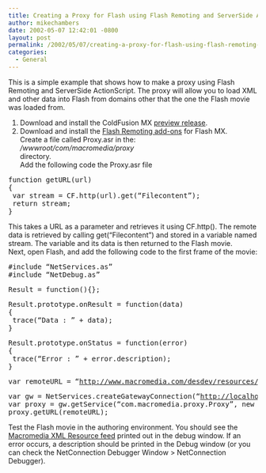 ```yaml
---
title: Creating a Proxy for Flash using Flash Remoting and ServerSide ActionScript
author: mikechambers
date: 2002-05-07 12:42:01 -0800
layout: post
permalink: /2002/05/07/creating-a-proxy-for-flash-using-flash-remoting-and-serverside-actionscript/
categories:
  - General
---
```



This is a simple example that shows how to make a proxy using Flash Remoting and ServerSide ActionScript. The proxy will allow you to load XML and other data into Flash from domains other that the one the Flash movie was loaded from.  
1. Download and install the ColdFusion MX [preview release][1].  
2. Download and install the [Flash Remoting add-ons][2] for Flash MX.  
Create a file called Proxy.asr in the:  
*<cfhome>/wwwroot/com/macromedia/proxy*  
directory.  
Add the following code the Proxy.asr file
<PRE>function getURL(url)<BR />{<BR />&nbsp;var stream = CF.http(url).get(&#8220;Filecontent&#8221;);<BR />&nbsp;return stream;<BR />}</PRE>

  
This takes a URL as a parameter and retrieves it using CF.http(). The remote data is retrieved by calling get(&#8220;Filecontent&#8221;) and stored in a variable named stream. The variable and its data is then returned to the Flash movie.  
Next, open Flash, and add the following code to the first frame of the movie:
<PRE>#include &#8220;NetServices.as&#8221;<BR />#include &#8220;NetDebug.as&#8221;</PRE>

<PRE>Result = function(){};</PRE>

<PRE>Result.prototype.onResult = function(data)<BR />{<BR />&nbsp;trace(&#8220;Data : &#8221; + data);<BR />}</PRE>

<PRE>Result.prototype.onStatus = function(error)<BR />{<BR />&nbsp;trace(&#8220;Error : &#8221; + error.description);<BR />}</PRE>

<PRE>var remoteURL = &#8220;<A href="http://www.macromedia.com/desdev/resources/macromedia_resources.xml">http://www.macromedia.com/desdev/resources/macromedia_resources.xml</A>&#8220;;</PRE>

<PRE>var gw = NetServices.createGatewayConnection(&#8220;<A href="http://localhost:8500/flashservices/gateway">http://localhost:8500/flashservices/gateway</A>&#8220;);<BR />var proxy = gw.getService(&#8220;com.macromedia.proxy.Proxy&#8221;, new Result());<BR />proxy.getURL(remoteURL);</PRE>

  
Test the Flash movie in the authoring environment. You should see the [Macromedia XML Resource feed][3] printed out in the debug window. If an error occurs, a description should be printed in the Debug window (or you can check the NetConnection Debugger Window > NetConnection Debugger).  
  
&nbsp;

 [1]: http://www.macromedia.com/software/trial_download/
 [2]: http://www.macromedia.com/software/flash/flashremoting/#200
 [3]: http://www.macromedia.com/desdev/articles/xml_resource_feed.html